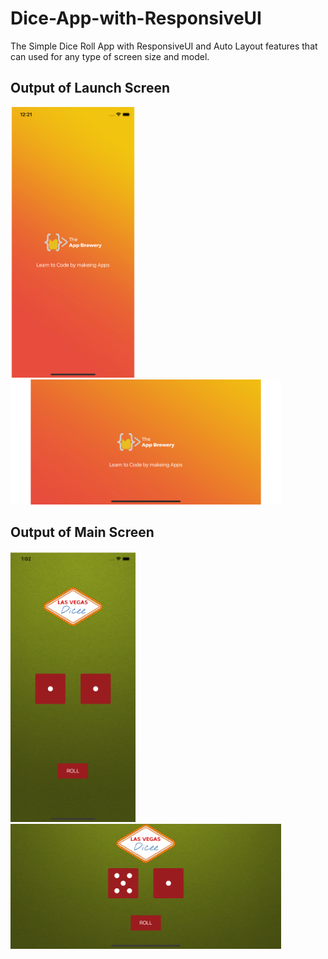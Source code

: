 # Dice-App-with-ResponsiveUI
The Simple Dice Roll App with ResponsiveUI and Auto Layout features that can used for any type of screen size and model.


## Output of Launch Screen

<img src="LaunchScreen.png" width=200>
<img src="LaunchScreen1.png" height=200>

## Output of Main Screen

<img src="MainScreen.png" width=200>
<img src="MainScreen1.png" height=200>
